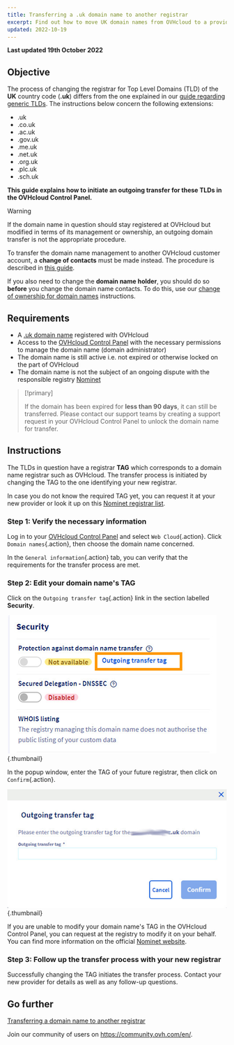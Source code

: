 ```yaml
---
title: Transferring a .uk domain name to another registrar
excerpt: Find out how to move UK domain names from OVHcloud to a provider of your choice
updated: 2022-10-19
---
```


**Last updated 19th October 2022**

## Objective

The process of changing the registrar for Top Level Domains (TLD) of the **UK** country code (**.uk**) differs from the one explained in our [guide regarding generic TLDs](/pages/web/domains/transfer_outgoing_domain). The instructions below concern the following extensions:

- .uk
- .co.uk
- .ac.uk
- .gov.uk
- .me.uk
- .net.uk
- .org.uk
- .plc.uk
- .sch.uk

**This guide explains how to initiate an outgoing transfer for these TLDs in the OVHcloud Control Panel.**

> [!warning]
>
> If the domain name in question should stay registered at OVHcloud but modified in terms of its management or ownership, an outgoing domain transfer is not the appropriate procedure.
>
> To transfer the domain name management to another OVHcloud customer account, a **change of contacts** must be made instead. The procedure is described in [this guide](/pages/account/customer/managing_contacts).
>
> If you also need to change the **domain name holder**, you should do so **before** you change the domain name contacts. To do this, use our [change of ownership for domain names](/pages/web/domains/trade_domain) instructions.
>

## Requirements

- A [.uk domain name](https://www.ovhcloud.com/en-sg/domains/) registered with OVHcloud
- Access to the [OVHcloud Control Panel](https://ca.ovh.com/auth/?action=gotomanager&from=https://www.ovh.com/sg/&ovhSubsidiary=sg) with the necessary permissions to manage the domain name (domain administrator)
- The domain name is still active i.e. not expired or otherwise locked on the part of OVHcloud
- The domain name is not the subject of an ongoing dispute with the responsible registry [Nominet](https://www.nominet.uk/)

> [!primary]
>
> If the domain has been expired for **less than 90 days**, it can still be transferred. Please contact our support teams by creating a support request in your OVHcloud Control Panel to unlock the domain name for transfer.
>

## Instructions

The TLDs in question have a registrar **TAG** which corresponds to a domain name registrar such as OVHcloud. The transfer process is initiated by changing the TAG to the one identifying your new registrar.

In case you do not know the required TAG yet, you can request it at your new provider or look it up on this [Nominet registrar list](https://registrars.nominet.uk/uk-namespace/registrar-agreement/list-of-registrars/).

### Step 1: Verify the necessary information

Log in to your [OVHcloud Control Panel](https://ca.ovh.com/auth/?action=gotomanager&from=https://www.ovh.com/sg/&ovhSubsidiary=sg) and select `Web Cloud`{.action}. Click `Domain names`{.action}, then choose the domain name concerned.

In the `General information`{.action} tab, you can verify that the requirements for the transfer process are met.


### Step 2: Edit your domain name's TAG

Click on the `Outgoing transfer tag`{.action} link in the section labelled **Security**.

![outgoingtransfer](images/img_4267.jpg){.thumbnail}

In the popup window, enter the TAG of your future registrar, then click on `Confirm`{.action}.

![outgoingtransfer](images/img_4268.jpg){.thumbnail}

If you are unable to modify your domain name's TAG in the OVHcloud Control Panel, you can request at the registry to modify it on your behalf. You can find more information on the official [Nominet website](https://www.nominet.uk/domain-support/).  

### Step 3: Follow up the transfer process with your new registrar

Successfully changing the TAG initiates the transfer process. Contact your new provider for details as well as any follow-up questions.

## Go further

[Transferring a domain name to another registrar](/pages/web/domains/transfer_outgoing_domain)

Join our community of users on <https://community.ovh.com/en/>. 